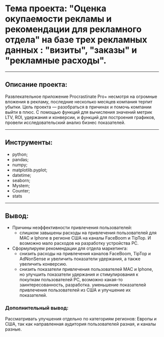 # Тема проекта: "Оценка окупаемости рекламы и рекомендации для рекламного отдела" на базе трех рекламных данных : "визиты", "заказы" и "рекламные расходы".
-----------------------------------------------------------------------------------------------------------------------------------------------------------
## Описание проекта:
Развлекательное приложение Procrastinate Pro+ несмотря на огромные вложения в рекламу, последние несколько месяцев компания терпит убытки. Цель проекта — разобраться в причинах и помочь компании выйти в плюс.
С помощью функций для вычисления значений метрик LTV, ROI, удержания и конверсии, и функций для построения графиков, провели исследовательский анализ бизнес показателей.

----------------------------------------------------------------------------------------------------------------------------------------------------------------------------------------------------------------
## Инструменты:
- python;
- pandas;
- numpy;
- matplotlib.pyplot;
- datetime;
- seaborn;
- Mystem;
- Counter;
- stats
-----------------------------------------------------------------------------------------------------------------------------------------------------------------------------------------------------------------
## Вывод:
- Причины неэффективности привлечения пользователей:
  - слишком завышены расходы на привлечения пользователей для MAC и Iphone в регионе США на каналы FaceBoom и TipTop. И возможно мало расходов на разработку устройства PC.
- Сформулируем рекомендации для отдела маркетинга:
  - cнизить расходы на привлечения каналов FaceBoom, TipTop и AdNonSense и увеличить показатели удержания, а также увеличить конверсию.
  - снизить показатели привлечения пользователей MAC и Iphone, но улучшить показатели удержания и стимулирования к покупкам пользователей PC, возможно какая-то заинтересованность, разработка.
уменьшение показателей привлечения пользователей из США и улучшение их показателей.
### Дополнительный вывод:
Рассматривать улучшения отдельно по категориям регионов: Европы и США, так как направленная аудитория пользователей разная, и каналы разные.
